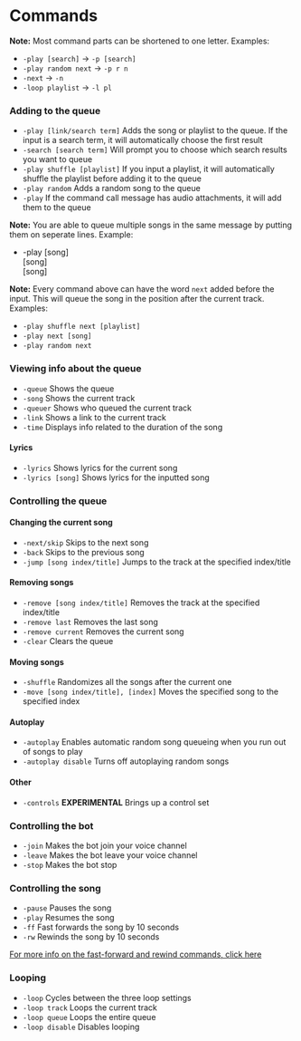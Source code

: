 # Commands

**Note:** Most command parts can be shortened to one letter. Examples:
- `-play [search]` → `-p [search]`
- `-play random next` → `-p r n`
- `-next` → `-n`
- `-loop playlist` → `-l pl`

### Adding to the queue

* `-play [link/search term]` Adds the song or playlist to the queue. If the input is a search term, it will automatically choose the first result
* `-search [search term]` Will prompt you to choose which search results you want to queue
* `-play shuffle [playlist]` If you input a playlist, it will automatically shuffle the playlist before adding it to the queue
* `-play random` Adds a random song to the queue
* `-play` If the command call message has audio attachments, it will add them to the queue

**Note:** You are able to queue multiple songs in the same message by putting them on seperate lines. Example:
- -play [song]<br>[song]<br>[song]

**Note:** Every command above can have the word `next` added before the input. This will queue the song in the position after the current track. Examples:
- `-play shuffle next [playlist]`
- `-play next [song]`
- `-play random next`

### Viewing info about the queue

* `-queue` Shows the queue
* `-song` Shows the current track
* `-queuer` Shows who queued the current track
* `-link` Shows a link to the current track
* `-time` Displays info related to the duration of the song

#### Lyrics

* `-lyrics` Shows lyrics for the current song
* `-lyrics [song]` Shows lyrics for the inputted song

### Controlling the queue

#### Changing the current song

* `-next/skip` Skips to the next song
* `-back` Skips to the previous song
* `-jump [song index/title]` Jumps to the track at the specified index/title

#### Removing songs

* `-remove [song index/title]` Removes the track at the specified index/title
* `-remove last` Removes the last song
* `-remove current` Removes the current song
* `-clear` Clears the queue

#### Moving songs

* `-shuffle` Randomizes all the songs after the current one
* `-move [song index/title], [index]` Moves the specified song to the specified index

#### Autoplay

* `-autoplay` Enables automatic random song queueing when you run out of songs to play
* `-autoplay disable` Turns off autoplaying random songs

#### Other

* `-controls` **EXPERIMENTAL** Brings up a control set

### Controlling the bot

* `-join` Makes the bot join your voice channel
* `-leave` Makes the bot leave your voice channel
* `-stop` Makes the bot stop

### Controlling the song

* `-pause` Pauses the song
* `-play` Resumes the song <br>
* `-ff` Fast forwards the song by 10 seconds
* `-rw` Rewinds the song by 10 seconds

[For more info on the fast-forward and rewind commands, click here](/marv/commands/time)

### Looping

* `-loop` Cycles between the three loop settings
* `-loop track` Loops the current track
* `-loop queue` Loops the entire queue
* `-loop disable` Disables looping
